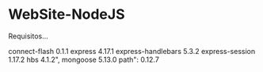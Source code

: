 # WebSite-NodeJS
Requisitos...

connect-flash 0.1.1
express 4.17.1
express-handlebars 5.3.2
express-session 1.17.2
hbs 4.1.2",
mongoose 5.13.0
path": 0.12.7